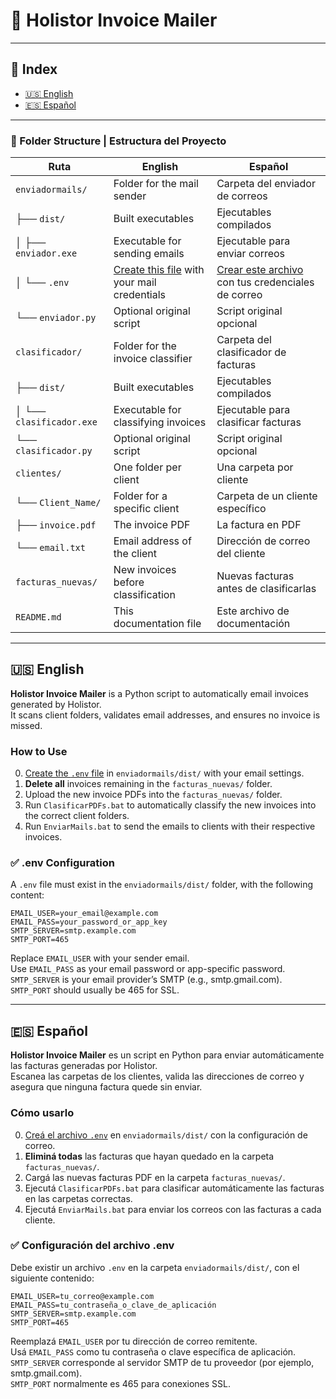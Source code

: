 # 🧾 Holistor Invoice Mailer

---

## 📌 Index  
- [🇺🇸 English](#english)  
- [🇪🇸 Español](#espa%C3%B1ol)

---

### 📁 Folder Structure | Estructura del Proyecto

| Ruta                         | English                                                | Español                                                |
|-----------------------------|--------------------------------------------------------|--------------------------------------------------------|
| `enviadormails/`            | Folder for the mail sender                             | Carpeta del enviador de correos                        |
| ├── `dist/`                 | Built executables                                      | Ejecutables compilados                                 |
| │   ├── `enviador.exe`      | Executable for sending emails                          | Ejecutable para enviar correos                         |
| │   └── `.env`              | [Create this file](#-env-configuration) with your mail credentials | [Crear este archivo](#-env-configuration) con tus credenciales de correo |
| └── `enviador.py`           | Optional original script                               | Script original opcional                               |
| `clasificador/`             | Folder for the invoice classifier                      | Carpeta del clasificador de facturas                   |
| ├── `dist/`                 | Built executables                                      | Ejecutables compilados                                 |
| │   └── `clasificador.exe`  | Executable for classifying invoices                    | Ejecutable para clasificar facturas                    |
| └── `clasificador.py`       | Optional original script                               | Script original opcional                               |
| `clientes/`                 | One folder per client                                  | Una carpeta por cliente                                |
| └── `Client_Name/`          | Folder for a specific client                           | Carpeta de un cliente específico                       |
|     ├── `invoice.pdf`       | The invoice PDF                                        | La factura en PDF                                      |
|     └── `email.txt`         | Email address of the client                            | Dirección de correo del cliente                        |
| `facturas_nuevas/`          | New invoices before classification                     | Nuevas facturas antes de clasificarlas                 |
| `README.md`                 | This documentation file                                | Este archivo de documentación                          |


---

## 🇺🇸 English

**Holistor Invoice Mailer** is a Python script to automatically email invoices generated by Holistor.  
It scans client folders, validates email addresses, and ensures no invoice is missed.

### How to Use

0. [Create the `.env` file](#-env-configuration) in `enviadormails/dist/` with your email settings.  
1. **Delete all** invoices remaining in the `facturas_nuevas/` folder.  
2. Upload the new invoice PDFs into the `facturas_nuevas/` folder.  
3. Run `ClasificarPDFs.bat` to automatically classify the new invoices into the correct client folders.  
4. Run `EnviarMails.bat` to send the emails to clients with their respective invoices.

### ✅ .env Configuration

A `.env` file must exist in the `enviadormails/dist/` folder, with the following content:

```dotenv
EMAIL_USER=your_email@example.com
EMAIL_PASS=your_password_or_app_key
SMTP_SERVER=smtp.example.com
SMTP_PORT=465
```

Replace `EMAIL_USER` with your sender email.  
Use `EMAIL_PASS` as your email password or app-specific password.  
`SMTP_SERVER` is your email provider’s SMTP (e.g., smtp.gmail.com).  
`SMTP_PORT` should usually be 465 for SSL.

---

## 🇪🇸 Español

**Holistor Invoice Mailer** es un script en Python para enviar automáticamente las facturas generadas por Holistor.  
Escanea las carpetas de los clientes, valida las direcciones de correo y asegura que ninguna factura quede sin enviar.

### Cómo usarlo

0. [Creá el archivo `.env`](#-configuración-del-archivo-env) en `enviadormails/dist/` con la configuración de correo.  
1. **Eliminá todas** las facturas que hayan quedado en la carpeta `facturas_nuevas/`.  
2. Cargá las nuevas facturas PDF en la carpeta `facturas_nuevas/`.  
3. Ejecutá `ClasificarPDFs.bat` para clasificar automáticamente las facturas en las carpetas correctas.  
4. Ejecutá `EnviarMails.bat` para enviar los correos con las facturas a cada cliente.

### ✅ Configuración del archivo .env

Debe existir un archivo `.env` en la carpeta `enviadormails/dist/`, con el siguiente contenido:

```dotenv
EMAIL_USER=tu_correo@example.com
EMAIL_PASS=tu_contraseña_o_clave_de_aplicación
SMTP_SERVER=smtp.example.com
SMTP_PORT=465
```

Reemplazá `EMAIL_USER` por tu dirección de correo remitente.  
Usá `EMAIL_PASS` como tu contraseña o clave específica de aplicación.  
`SMTP_SERVER` corresponde al servidor SMTP de tu proveedor (por ejemplo, smtp.gmail.com).  
`SMTP_PORT` normalmente es 465 para conexiones SSL.
